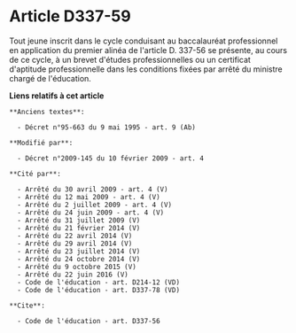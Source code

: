 # Article D337-59

Tout jeune inscrit dans le cycle conduisant au baccalauréat professionnel en application du premier alinéa de l'article D.
337-56 se présente, au cours de ce cycle, à un brevet d'études professionnelles ou un certificat d'aptitude professionnelle
dans les conditions fixées par arrêté du ministre chargé de l'éducation.

**Liens relatifs à cet article**

	**Anciens textes**:

	  - Décret n°95-663 du 9 mai 1995 - art. 9 (Ab)

	**Modifié par**:

	  - Décret n°2009-145 du 10 février 2009 - art. 4

	**Cité par**:

	  - Arrêté du 30 avril 2009 - art. 4 (V)
	  - Arrêté du 12 mai 2009 - art. 4 (V)
	  - Arrêté du 2 juillet 2009 - art. 4 (V)
	  - Arrêté du 24 juin 2009 - art. 4 (V)
	  - Arrêté du 31 juillet 2009 (V)
	  - Arrêté du 21 février 2014 (V)
	  - Arrêté du 22 avril 2014 (V)
	  - Arrêté du 29 avril 2014 (V)
	  - Arrêté du 23 juillet 2014 (V)
	  - Arrêté du 24 octobre 2014 (V)
	  - Arrêté du 9 octobre 2015 (V)
	  - Arrêté du 22 juin 2016 (V)
	  - Code de l'éducation - art. D214-12 (VD)
	  - Code de l'éducation - art. D337-78 (VD)

	**Cite**:

	  - Code de l'éducation - art. D337-56
